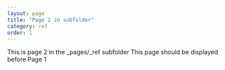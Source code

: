 ```yaml
---
layout: page
title: "Page 2 in subfolder"
category: ref
order: 1
---
```


This is page 2  in the _pages/_ref subfolder
This page should be displayed before Page 1